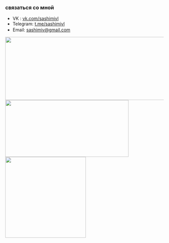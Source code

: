 

### связаться со мной
- VK : <a href="https://vk.com/sashimivl">vk.com/sashimivl</a>
- Telegram: <a href="https://t.me/sashimivl">t.me/sashimivl</a>
- Email: <a href="mailto:sashimiv@gmail.com">sashimiv@gmail.com</a> <img src="https://media.discordapp.net/attachments/939337526345338911/944756248027480074/Gmail.png?width=461&height=461" height="16px">
<div>
</div>

<div>
  <img height="200em" width="600em" src="https://github-readme-stats.vercel.app/api?username=sashimiv&count_private=true&show_icons=true&theme=github_dark&locale=ru"/>
</div>
<div>
  <img height="180em" width="392em" src="https://github-readme-stats.vercel.app/api/top-langs/?username=sashimiv&langs_count=6&layout=compact&theme=github_dark"/>
</div>
 
<img src="https://cdn.discordapp.com/attachments/1056944131332657272/1101026778857865308/image.png" height="256px">

